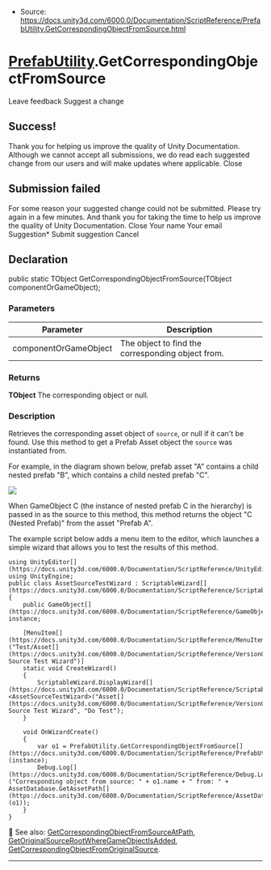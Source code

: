 * Source: https://docs.unity3d.com/6000.0/Documentation/ScriptReference/PrefabUtility.GetCorrespondingObjectFromSource.html

#  [PrefabUtility](https://docs.unity3d.com/6000.0/Documentation/ScriptReference/PrefabUtility.html).GetCorrespondingObjectFromSource
Leave feedback
Suggest a change
## Success!
Thank you for helping us improve the quality of Unity Documentation. Although we cannot accept all submissions, we do read each suggested change from our users and will make updates where applicable.
Close
## Submission failed
For some reason your suggested change could not be submitted. Please <a>try again</a> in a few minutes. And thank you for taking the time to help us improve the quality of Unity Documentation.
Close
Your name Your email Suggestion* Submit suggestion
Cancel
## Declaration
public static TObject GetCorrespondingObjectFromSource(TObject componentOrGameObject); 
### Parameters
Parameter | Description  
---|---  
componentOrGameObject | The object to find the corresponding object from.  
### Returns
**TObject** The corresponding object or null. 
### Description
Retrieves the corresponding asset object of `source`, or null if it can't be found.
Use this method to get a Prefab Asset object the `source` was instantiated from.  
  
For example, in the diagram shown below, prefab asset "A" contains a child nested prefab "B", which contains a child nested prefab "C".  
  
![](https://docs.unity3d.com/6000.0/Documentation/StaticFiles/ScriptRefImages/nested-prefab-instance-example.png)  
  
When GameObject C (the instance of nested prefab C in the hierarchy) is passed in as the source to this method, this method returns the object "C (Nested Prefab)" from the asset "Prefab A".  
  
The example script below adds a menu item to the editor, which launches a simple wizard that allows you to test the results of this method.
```
using UnityEditor[](https://docs.unity3d.com/6000.0/Documentation/ScriptReference/UnityEditor.html);
using UnityEngine;
public class AssetSourceTestWizard : ScriptableWizard[](https://docs.unity3d.com/6000.0/Documentation/ScriptReference/ScriptableWizard.html)
{
    public GameObject[](https://docs.unity3d.com/6000.0/Documentation/ScriptReference/GameObject.html) instance;  
  
    [MenuItem[](https://docs.unity3d.com/6000.0/Documentation/ScriptReference/MenuItem.html)("Test/Asset[](https://docs.unity3d.com/6000.0/Documentation/ScriptReference/VersionControl.Asset.html) Source Test Wizard")]
    static void CreateWizard()
    {
        ScriptableWizard.DisplayWizard[](https://docs.unity3d.com/6000.0/Documentation/ScriptReference/ScriptableWizard.DisplayWizard.html)<AssetSourceTestWizard>("Asset[](https://docs.unity3d.com/6000.0/Documentation/ScriptReference/VersionControl.Asset.html) Source Test Wizard", "Do Test");
    }  
  
    void OnWizardCreate()
    {
        var o1 = PrefabUtility.GetCorrespondingObjectFromSource[](https://docs.unity3d.com/6000.0/Documentation/ScriptReference/PrefabUtility.GetCorrespondingObjectFromSource.html)(instance);
        Debug.Log[](https://docs.unity3d.com/6000.0/Documentation/ScriptReference/Debug.Log.html)("Corresponding object from source: " + o1.name + " from: " + AssetDatabase.GetAssetPath[](https://docs.unity3d.com/6000.0/Documentation/ScriptReference/AssetDatabase.GetAssetPath.html)(o1));
    }
}

```

See also: [GetCorrespondingObjectFromSourceAtPath](https://docs.unity3d.com/6000.0/Documentation/ScriptReference/PrefabUtility.GetCorrespondingObjectFromSourceAtPath.html), [GetOriginalSourceRootWhereGameObjectIsAdded](https://docs.unity3d.com/6000.0/Documentation/ScriptReference/PrefabUtility.GetOriginalSourceRootWhereGameObjectIsAdded.html), [GetCorrespondingObjectFromOriginalSource](https://docs.unity3d.com/6000.0/Documentation/ScriptReference/PrefabUtility.GetCorrespondingObjectFromOriginalSource.html).
* * *
